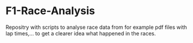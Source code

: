 # F1-Race-Analysis
Repositry with scripts to analyse race data from for example pdf files with lap times,... to get a clearer idea what happened in the races.
